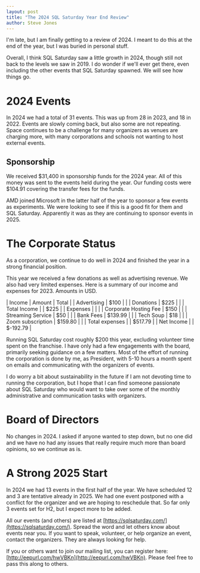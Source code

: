```yaml
---
layout: post
title: "The 2024 SQL Saturday Year End Review"
author: Steve Jones
---
```

I'm late, but I am finally getting to a review of 2024. I meant to do this at the end of the year, but I was buried in personal stuff.

Overall, I think SQL Saturday saw a little growth in 2024, though still not back to the levels we saw in 2019. I do wonder if we'll ever get there, even including the other events that SQL Saturday spawned. We will see how things go.

# 2024 Events
In 2024 we had a total of 31 events. This was up from 28 in 2023, and 18 in 2022. Events are slowly coming back, but also some are not repeating. Space continues to be a challenge for many organizers as venues are charging more, with many corporations and schools not wanting to host external events.

## Sponsorship
We received $31,400 in sponsorship funds for the 2024 year. All of this money was sent to the events held during the year. Our funding costs were $104.91 covering the transfer fees for the funds. 

AMD joined Microsoft in the latter half of the year to sponsor a few events as experiments. We were looking to see if this is a good fit for them and SQL Saturday. Apparently it was as they are continuing to sponsor events in 2025.


# The Corporate Status
As a corporation, we continue to do well in 2024 and finished the year in a strong financial position.


This year we received a few donations as well as advertising revenue. We also had very limited expenses. Here is a summary of our income and expenses for 2023. Amounts in USD.

| Income | Amount | Total |
|    Advertising | $100 | |
|    Donations | $225 | |
| Total Income |  | $225 |
| Expenses |  |  |
|   Corporate Hosting Fee | $150 | |
|   Streaming Service | $50 | |
|   Bank Fees | $139.99 | |
|   Tech Soup | $18 | |
|   Zoom subscription | $159.80 | |
| Total expenses |  | $517.79 |
| Net Income |  | $-192.79 |

Running SQL Saturday cost roughly $200 this year, excluding volunteer time spent on the franchise. I have only had a few engagements with the board, primarily seeking guidance on a few matters. Most of the effort of running the corporation is done by me, as President, with 5-10 hours a month spent on emails and communicating with the organizers of events.

I do worry a bit about sustainability in the future if I am not devoting time to running the corporation, but I hope that I can find someone passionate about SQL Saturday who would want to take over some of the monthly administrative and communication tasks with organizers.

# Board of Directors
No changes in 2024. I asked if anyone wanted to step down, but no one did and we have no had any issues that really require much more than board opinions, so we continue as is. 

# A Strong 2025 Start
In 2024 we had 13 events in the first half of the year. We have scheduled 12 and 3 are tentative already in 2025. We had one event postponed with a conflict for the organizer and we are hoping to reschedule that. So far only 3 events set for H2, but I expect more to be added.

All our events (and others) are listed at [https://sqlsaturday.com/](https://sqlsaturday.com/). Spread the word and let others know about events near you. If you want to speak, volunteer, or help organize an event, contact the organizers. They are always looking for help.

If you or others want to join our mailing list, you can register here: [http://eepurl.com/hwVBKn](http://eepurl.com/hwVBKn). Please feel free to pass this along to others.